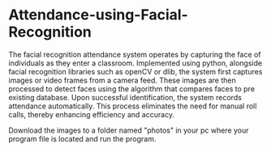 # Attendance-using-Facial-Recognition
The facial recognition attendance system operates by capturing the face of individuals as they enter a classroom. Implemented using python, alongside facial recognition libraries such as openCV or dlib, the system first captures images or video frames from a camera feed. These images are then processed to detect faces using the algorithm that compares faces to pre existing database. 
Upon successful identification, the system records attendance automatically. This process eliminates the need for manual roll calls, thereby enhancing efficiency and accuracy.

Download the images to a folder named "photos" in your pc where your program file is located and run the program.
